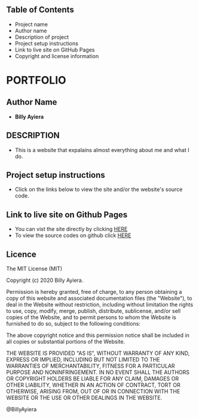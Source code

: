 ## Table of Contents

- Project name
- Author name
- Description of project
- Project setup instructions
- Link to live site on GitHub Pages
- Copyright and license information

# PORTFOLIO

## Author Name

- **Billy Ayiera**

## DESCRIPTION

- This is a website that expalains almost everything about me and what I do.

## Project setup instructions

- Click on the links below to view the site and/or the website's source code.

## Link to live site on Github Pages

- You can vist the site directly by clicking [HERE](https://billyayiera.github.io/Portfolio/)
- To view the source codes on github click [HERE](https://github.com/BillyAyiera/Portfolio)

## Licence

The MIT License (MIT)

Copyright (c) 2020 Billy Ayiera.

Permission is hereby granted, free of charge, to any person obtaining a copy of this website and associated documentation files (the "Website"), to deal in the Website without restriction, including without limitation the rights to use, copy, modify, merge, publish, distribute, sublicense, and/or sell copies of the Website, and to permit persons to whom the Website is furnished to do so, subject to the following conditions:

The above copyright notice and this permission notice shall be included in all copies or substantial portions of the Website.

THE WEBSITE IS PROVIDED "AS IS", WITHOUT WARRANTY OF ANY KIND, EXPRESS OR IMPLIED, INCLUDING BUT NOT LIMITED TO THE WARRANTIES OF MERCHANTABILITY, FITNESS FOR A PARTICULAR PURPOSE AND NONINFRINGEMENT. IN NO EVENT SHALL THE AUTHORS OR COPYRIGHT HOLDERS BE LIABLE FOR ANY CLAIM, DAMAGES OR OTHER LIABILITY, WHETHER IN AN ACTION OF CONTRACT, TORT OR OTHERWISE, ARISING FROM, OUT OF OR IN CONNECTION WITH THE WEBSITE OR THE USE OR OTHER DEALINGS IN THE WEBSITE.

@BillyAyiera
